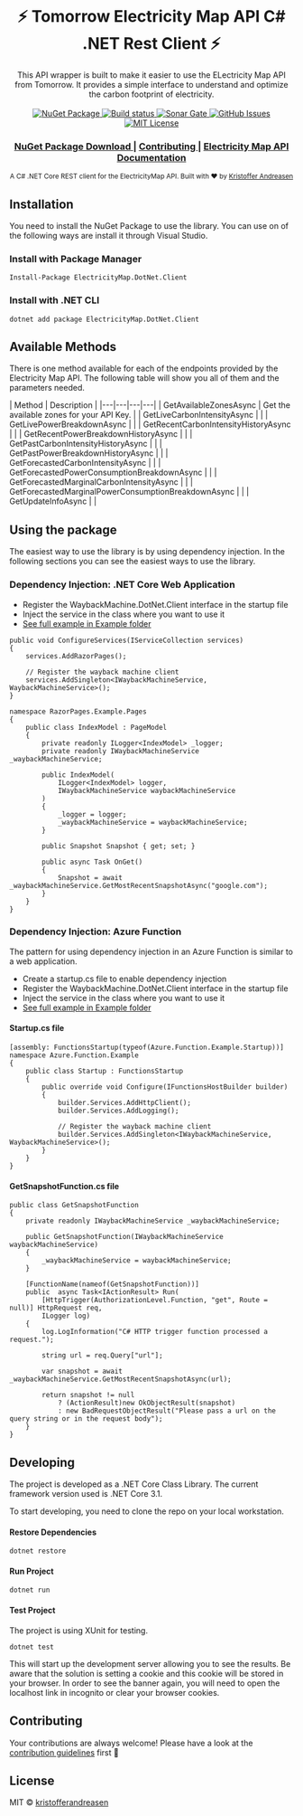 <div align="center">
  <h1>⚡ Tomorrow Electricity Map API C# .NET Rest Client ⚡</h1>
</div>
<div align="center">
  This API wrapper is built to make it easier to use the ELectricity Map API from Tomorrow.
  It provides a simple interface to understand and optimize the carbon footprint of electricity.
</div>

<br />

<div align="center">
  <a href="https://www.nuget.org/packages/ElectricityMap.DotNet.Client/">
    <img src="https://img.shields.io/nuget/v/ElectricityMap.DotNet.Client"
      alt="NuGet Package" />
  </a>
  <a href="https://github.com/kristofferandreasen/tomorrow-electricity-api-dotnet-client/actions">
    <img src="https://github.com/kristofferandreasen/tomorrow-electricity-api-dotnet-client/workflows/build/badge.svg"
      alt="Build status" />
  </a>
  <a href="https://sonarcloud.io/dashboard?id=kristofferandreasen_wayback-machine-csharp-sdk">
    <img src="https://sonarcloud.io/api/project_badges/measure?project=kristofferandreasen_wayback-machine-csharp-sdk&metric=alert_status"
      alt="Sonar Gate" />
  </a>
  <a href="https://github.com/kristofferandreasen/tomorrow-electricity-api-dotnet-client/issues">
    <img src="https://img.shields.io/github/issues/kristofferandreasen/tomorrow-electricity-api-dotnet-client"
      alt="GitHub Issues" />
  </a>
  <a href="https://opensource.org/licenses/MIT">
    <img src="https://img.shields.io/badge/License-MIT-yellow.svg"
      alt="MIT License" />
  </a>
</div>

<div align="center">
  <h3>
    <a href="https://www.nuget.org/packages/ElectricityMap.DotNet.Client/">
      NuGet Package Download
    </a>
    <span> | </span>
    <a href="https://github.com/kristofferandreasen/tomorrow-electricity-api-dotnet-client#contributing">
      Contributing
    </a>
    <span> | </span>
    <a href="http://static.electricitymap.org/api/docs/index.html">
      Electricity Map API Documentation
    </a>
  </h3>
</div>

<div align="center">
  <sub>A C# .NET Core REST client for the ElectricityMap API. Built with ❤︎ by
  <a href="https://github.com/kristofferandreasen">Kristoffer Andreasen</a>
</div>

## Installation

You need to install the NuGet Package to use the library.
You can use on of the following ways are install it through Visual Studio.

### Install with Package Manager

```
Install-Package ElectricityMap.DotNet.Client
```

### Install with .NET CLI

```
dotnet add package ElectricityMap.DotNet.Client
```

## Available Methods

There is one method available for each of the endpoints provided by the Electricity Map API.
The following table will show you all of them and the parameters needed.

| Method  | Description  |
|---|---|---|---|
| GetAvailableZonesAsync  | Get the available zones for your API Key.  |
| GetLiveCarbonIntensityAsync  |   |
| GetLivePowerBreakdownAsync  |   |
| GetRecentCarbonIntensityHistoryAsync  |   |
| GetRecentPowerBreakdownHistoryAsync  |   |
| GetPastCarbonIntensityHistoryAsync  |   |
| GetPastPowerBreakdownHistoryAsync  |   |
| GetForecastedCarbonIntensityAsync  |   |
| GetForecastedPowerConsumptionBreakdownAsync  |   |
| GetForecastedMarginalCarbonIntensityAsync  |   |
| GetForecastedMarginalPowerConsumptionBreakdownAsync  |   |
| GetUpdateInfoAsync  |   |

## Using the package

The easiest way to use the library is by using dependency injection.
In the following sections you can see the easiest ways to use the library.

### Dependency Injection: .NET Core Web Application

* Register the WaybackMachine.DotNet.Client interface in the startup file
* Inject the service in the class where you want to use it
* [See full example in Example folder](https://github.com/kristofferandreasen/tomorrow-electricity-api-dotnet-client/tree/master/examples/RazorPages.Example)

```
public void ConfigureServices(IServiceCollection services)
{
    services.AddRazorPages();

    // Register the wayback machine client
    services.AddSingleton<IWaybackMachineService, WaybackMachineService>();
}
```

```
namespace RazorPages.Example.Pages
{
    public class IndexModel : PageModel
    {
        private readonly ILogger<IndexModel> _logger;
        private readonly IWaybackMachineService _waybackMachineService;

        public IndexModel(
            ILogger<IndexModel> logger,
            IWaybackMachineService waybackMachineService
        )
        {
            _logger = logger;
            _waybackMachineService = waybackMachineService;
        }

        public Snapshot Snapshot { get; set; }

        public async Task OnGet()
        {
            Snapshot = await _waybackMachineService.GetMostRecentSnapshotAsync("google.com");
        }
    }
}
```

### Dependency Injection: Azure Function

The pattern for using dependency injection in an Azure Function is similar to a web application.

* Create a startup.cs file to enable dependency injection
* Register the WaybackMachine.DotNet.Client interface in the startup file
* Inject the service in the class where you want to use it
* [See full example in Example folder](https://github.com/kristofferandreasen/tomorrow-electricity-api-dotnet-client/tree/master/examples/AzureFunction.Example)

#### Startup.cs file

```
[assembly: FunctionsStartup(typeof(Azure.Function.Example.Startup))]
namespace Azure.Function.Example
{
    public class Startup : FunctionsStartup
    {
        public override void Configure(IFunctionsHostBuilder builder)
        {
            builder.Services.AddHttpClient();
            builder.Services.AddLogging();

            // Register the wayback machine client
            builder.Services.AddSingleton<IWaybackMachineService, WaybackMachineService>();
        }
    }
}
```
#### GetSnapshotFunction.cs file

```
public class GetSnapshotFunction
{
    private readonly IWaybackMachineService _waybackMachineService;

    public GetSnapshotFunction(IWaybackMachineService waybackMachineService)
    {
        _waybackMachineService = waybackMachineService;
    }

    [FunctionName(nameof(GetSnapshotFunction))]
    public  async Task<IActionResult> Run(
        [HttpTrigger(AuthorizationLevel.Function, "get", Route = null)] HttpRequest req,
        ILogger log)
    {
        log.LogInformation("C# HTTP trigger function processed a request.");

        string url = req.Query["url"];

        var snapshot = await _waybackMachineService.GetMostRecentSnapshotAsync(url);

        return snapshot != null
            ? (ActionResult)new OkObjectResult(snapshot)
            : new BadRequestObjectResult("Please pass a url on the query string or in the request body");
    }
}
```

## Developing

The project is developed as a .NET Core Class Library.
The current framework version used is .NET Core 3.1.

To start developing, you need to clone the repo on your local workstation.

#### Restore Dependencies

```
dotnet restore
```

#### Run Project

```
dotnet run
```

#### Test Project

The project is using XUnit for testing.

```
dotnet test
```

This will start up the development server allowing you to see the results.
Be aware that the solution is setting a cookie and this cookie will be stored in your browser.
In order to see the banner again, you will need to open the localhost link in incognito or clear your browser cookies.

## Contributing

Your contributions are always welcome!
Please have a look at the [contribution guidelines](https://github.com/kristofferandreasen/tomorrow-electricity-api-dotnet-client/blob/master/CONTRIBUTING.md) first 🎉

## License

MIT © [kristofferandreasen](https://github.com/kristofferandreasen)